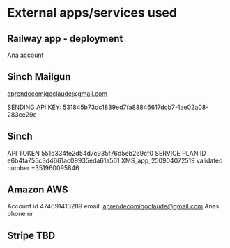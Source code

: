 # External apps/services used


## Railway app - deployment
Ana account

## Sinch Mailgun
aprendecomigoclaude@gmail.com
<!-- STAGING API KEY: bb3f1d32448947dda975519703dcfa7c-1ae02a08-7f0afecd -->

SENDING API KEY: 531845b73dc1839ed7fa88846617dcb7-1ae02a08-283ce29c

## Sinch

API TOKEN 551d334fe2d54d7c935f76d5eb269cf0
SERVICE PLAN ID e6b4fa755c3d4661ac09935eda61a561
XMS_app_250904072519
validated number +351960095846


## Amazon AWS
Account id 474691413289
email: aprendecomigoclaude@gmail.com
Anas phone nr 



## Stripe TBD
